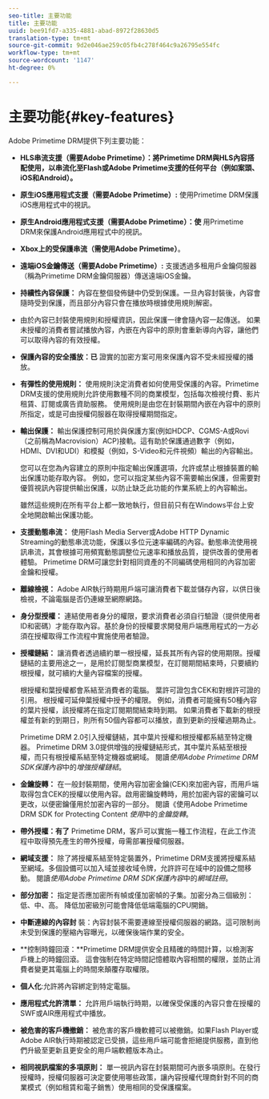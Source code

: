 ```yaml
---
seo-title: 主要功能
title: 主要功能
uuid: bee91fd7-a335-4881-abad-8972f28630d5
translation-type: tm+mt
source-git-commit: 9d2e046ae259c05fb4c278f464c9a26795e554fc
workflow-type: tm+mt
source-wordcount: '1147'
ht-degree: 0%

---
```



# 主要功能{#key-features}

Adobe Primetime DRM提供下列主要功能：

* **HLS串流支援（需要Adobe Primetime）：將Primetime DRM與HLS內容搭配使用，以串流化至Flash或Adobe Primetime支援的任何平台（例如案頭、iOS和Android）。** 
* **原生iOS應用程式支援（需要Adobe Primetime）:** 使用Primetime DRM保護iOS應用程式中的視訊。
* **原生Android應用程式支援（需要Adobe Primetime）：使** 用Primetime DRM來保護Android應用程式中的視訊。
* **Xbox上的受保護串流（需使用Adobe Primetime）**。
* **遠端iOS金鑰傳送（需要Adobe Primetime）:** 支援透過多租用戶金鑰伺服器（稱為Primetime DRM金鑰伺服器）傳送遠端iOS金鑰。
* **持續性內容保護：** 內容在整個發佈鏈中仍受到保護。一旦內容封裝後，內容會隨時受到保護，而且部分內容只會在播放時根據使用規則解密。
* 由於內容已封裝使用規則和授權資訊，因此保護一律會隨內容一起傳送。 如果未授權的消費者嘗試播放內容，內嵌在內容中的原則會重新導向內容，讓他們可以取得內容的有效授權。
* **保護內容的安全播放：已** 證實的加密方案可用來保護內容不受未經授權的播放。
* **有彈性的使用規則：** 使用規則決定消費者如何使用受保護的內容。Primetime DRM支援的使用規則允許使用數種不同的商業模型，包括每次檢視付費、影片租賃、訂閱或廣告資助服務。 使用規則是由您在封裝期間內嵌在內容中的原則所指定，或是可由授權伺服器在取得授權期間指定。
* **輸出保護：** 輸出保護控制可用於與保護方案(例如HDCP、CGMS-A或Rovi（之前稱為Macrovision）ACP)接軌。這有助於保護通過數字（例如，HDMI、DVI和UDI）和模擬（例如，S-Video和元件視頻）輸出的內容輸出。

   您可以在您為內容建立的原則中指定輸出保護選項，允許或禁止根據裝置的輸出保護功能存取內容。 例如，您可以指定某些內容不需要輸出保護，但需要對優質視訊內容提供輸出保護，以防止缺乏此功能的作業系統上的內容輸出。

   雖然這些規則在所有平台上都一致地執行，但目前只有在Windows平台上安全地開啟輸出保護功能。

* **支援動態串流：** 使用Flash Media Server或Adobe HTTP Dynamic Streaming的動態串流功能，保護以多位元速率編碼的內容。動態串流使用視訊串流，其會根據可用頻寬動態調整位元速率和播放品質，提供改善的使用者體驗。 Primetime DRM可讓您針對相同資產的不同編碼使用相同的內容加密金鑰和授權。
* **離線檢視：** Adobe AIR執行時期用戶端可讓消費者下載並儲存內容，以供日後檢視，不論電腦是否仍連線至網際網路。
* **身分型授權：** 連結使用者身分的權限，要求消費者必須自行驗證（提供使用者ID和密碼）才能存取內容。基於身份的授權要求開發用戶端應用程式的一方必須在授權取得工作流程中實施使用者驗證。
* **授權鏈結：** 讓消費者透過續約單一根授權，延長其所有內容的使用期限。授權鏈結的主要用途之一，是用於訂閱型商業模型，在訂閱期間結束時，只要續約根授權，就可續約大量內容檔案的授權。

   根授權和葉授權都會系結至消費者的電腦。 葉許可證包含CEK和對根許可證的引用。 根授權可延伸葉授權中授予的權限。 例如，消費者可能擁有50種內容的葉片授權，該授權將在指定訂閱期間結束時到期。 如果消費者下載新的根授權並有新的到期日，則所有50個內容都可以播放，直到更新的授權過期為止。

   Primetime DRM 2.0引入授權鏈結，其中葉片授權和根授權都系結至特定機器。 Primetime DRM 3.0提供增強的授權鏈結形式，其中葉片系結至根授權，而只有根授權系結至特定機器或網域。 閱讀&#x200B;*使用Adobe Primetime DRM SDK保護內容*&#x200B;中的&#x200B;*增強授權鏈結*。

* **金鑰旋轉：** 在一般封裝期間，使用內容加密金鑰(CEK)來加密內容，而用戶端取得包含CEK的授權以使用內容。啟用密鑰旋轉時，用於加密內容的密鑰可以更改，以便密鑰僅用於加密內容的一部分。 閱讀《使用Adobe Primetime DRM SDK for Protecting Content *使用*&#x200B;中的&#x200B;*金鑰旋轉*。

* **帶外授權：有了** Primetime DRM，客戶可以實施一種工作流程，在此工作流程中取得預先產生的帶外授權，毋需部署授權伺服器。
* **網域支援：** 除了將授權系結至特定裝置外，Primetime DRM支援將授權系結至網域。多個設備可以加入域並接收域令牌，允許許可在域中的設備之間移動。 閱讀&#x200B;*使用Adobe Primetime DRM SDK保護內容*&#x200B;中的&#x200B;*網域註冊*。

* **部分加密：** 指定是否應加密所有幀或僅加密幀的子集。加密分為三個級別：低、中、高。 降低加密級別可能會降低低端電腦的CPU開銷。
* **中斷連線的內容封** 裝：內容封裝不需要連線至授權伺服器的網路。這可限制尚未受到保護的壓縮內容曝光，以確保後端作業的安全。
* **控制時鐘回滾：**Primetime DRM提供安全且精確的時間計算，以檢測客戶機上的時鐘回滾。 這會強制在特定時間記憶體取內容相關的權限，並防止消費者變更其電腦上的時間來顛覆存取權限。
* **個人化**:允許將內容綁定到特定電腦。
* **應用程式允許清單：** 允許用戶端執行時期，以確保受保護的內容只會在授權的SWF或AIR應用程式中播放。
* **被危害的客戶機撤銷：** 被危害的客戶機軟體可以被撤銷。如果Flash Player或Adobe AIR執行時期被認定已受損，這些用戶端可能會拒絕提供服務，直到他們升級至更新且更安全的用戶端軟體版本為止。
* **相同視訊檔案的多項原則：** 單一視訊內容在封裝期間可內嵌多項原則。在發行授權時，授權伺服器可決定要使用哪些政策，讓內容授權代理商針對不同的商業模式（例如租賃和電子銷售）使用相同的受保護檔案。